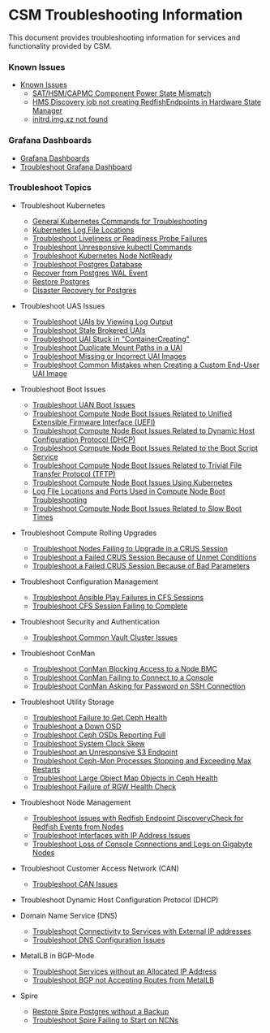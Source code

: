 # CSM Troubleshooting Information

This document provides troubleshooting information for services and functionality provided by CSM.

### Known Issues
 * [Known Issues](#known-issues)
    * [SAT/HSM/CAPMC Component Power State Mismatch](known_issues/component_power_state_mismatch.md)
    * [HMS Discovery job not creating RedfishEndpoints in Hardware State Manager](known_issues/discovery_job_not_creating_redfish_endpoints.md)
    * [initrd.img.xz not found](known_issues/initrd.img.zx_not_found.md) 
### Grafana Dashboards
* [Grafana Dashboards](../operations/system_management_health/Grafana_Dashboards_by_Component.md)
* [Troubleshoot Grafana Dashboard](../operations/system_management_health/Troubleshoot_Grafana_Dashboard.md)
### Troubleshoot Topics
 * Troubleshoot Kubernetes
    * [General Kubernetes Commands for Troubleshooting](kubernetes/Kubernetes_Troubleshooting_Information.md)
    * [Kubernetes Log File Locations](kubernetes/Kubernetes_Log_File_Locations.md)
    * [Troubleshoot Liveliness or Readiness Probe Failures](kubernetes/Troubleshoot_Liveliness_Readiness_Probe_Failures.md)
    * [Troubleshoot Unresponsive kubectl Commands](kubernetes/Troubleshoot_Unresponsive_kubectl_Commands.md)
    * [Troubleshoot Kubernetes Node NotReady](kubernetes/Troubleshoot_Kubernetes_Node_NotReady.md)
    * [Troubleshoot Postgres Database](../operations/kubernetes/Troubleshoot_Postgres_Database.md)
    * [Recover from Postgres WAL Event](../operations/kubernetes/Troubleshoot_Postgres_Database.md)
    * [Restore Postgres](../operations/kubernetes/Restore_Postgres.md)
    * [Disaster Recovery for Postgres](../operations/kubernetes/Disaster_Recovery_Postgres.md)
 * Troubleshoot UAS Issues
      * [Troubleshoot UAIs by Viewing Log Output](../operations/UAS_user_and_admin_topics/Troubleshoot_UAIs_by_Viewing_Log_Output.md)
      * [Troubleshoot Stale Brokered UAIs](../operations/UAS_user_and_admin_topics/Troubleshoot_Stale_Brokered_UAIs.md)
      * [Troubleshoot UAI Stuck in "ContainerCreating"](../operations/UAS_user_and_admin_topics/Troubleshoot_UAI_Stuck_in_ContainerCreating.md)
      * [Troubleshoot Duplicate Mount Paths in a UAI](../operations/UAS_user_and_admin_topics/Troubleshoot_Duplicate_Mount_Paths_in_a_UAI.md)
      * [Troubleshoot Missing or Incorrect UAI Images](../operations/UAS_user_and_admin_topics/Troubleshoot_Missing_or_Incorrect_UAI_Images.md)
      * [Troubleshoot Common Mistakes when Creating a Custom End-User UAI Image](../operations/UAS_user_and_admin_topics/Troubleshoot_Common_Mistakes_when_Creating_a_Custom_End-User_UAI_Image.md)
 * Troubleshoot Boot Issues
      * [Troubleshoot UAN Boot Issues](../operations/boot_orchestration/Troubleshoot_UAN_Boot_Issues.md)
      * [Troubleshoot Compute Node Boot Issues Related to Unified Extensible Firmware Interface (UEFI)](../operations/boot_orchestration/Troubleshoot_Compute_Node_Boot_Issues_Related_to_Unified_Extensible_Firmware_Interface_UEFI.md)
      * [Troubleshoot Compute Node Boot Issues Related to Dynamic Host Configuration Protocol (DHCP)](../operations/boot_orchestration/Troubleshoot_Compute_Node_Boot_Issues_Related_to_Dynamic_Host_Configuration_Protocol_DHCP.md)
      * [Troubleshoot Compute Node Boot Issues Related to the Boot Script Service](../operations/boot_orchestration/Troubleshoot_Compute_Node_Boot_Issues_Related_to_the_Boot_Script_Service_BSS.md)
      * [Troubleshoot Compute Node Boot Issues Related to Trivial File Transfer Protocol (TFTP)](../operations/boot_orchestration/Troubleshoot_Compute_Node_Boot_Issues_Related_to_Trivial_File_Transfer_Protocol_TFTP.md)
      * [Troubleshoot Compute Node Boot Issues Using Kubernetes](../operations/boot_orchestration/Troubleshoot_Compute_Node_Boot_Issues_Using_Kubernetes.md)
      * [Log File Locations and Ports Used in Compute Node Boot Troubleshooting](../operations/boot_orchestration/Log_File_Locations_and_Ports_Used_in_Compute_Node_Boot_Troubleshooting.md)
      * [Troubleshoot Compute Node Boot Issues Related to Slow Boot Times](../operations/boot_orchestration/Troubleshoot_Compute_Node_Boot_Issues_Related_to_Slow_Boot_Times.md)
 * Troubleshoot Compute Rolling Upgrades
      * [Troubleshoot Nodes Failing to Upgrade in a CRUS Session](../operations/compute_rolling_upgrades/Troubleshoot_Nodes_Failing_to_Upgrade_in_a_CRUS_Session.md)
      * [Troubleshoot a Failed CRUS Session Because of Unmet Conditions](../operations/compute_rolling_upgrades/Troubleshoot_a_Failed_CRUS_Session_Due_to_Unmet_Conditions.md)
      * [Troubleshoot a Failed CRUS Session Because of Bad Parameters](../operations/compute_rolling_upgrades/Troubleshoot_a_Failed_CRUS_Session_Due_to_Bad_Parameters.md)
 * Troubleshoot Configuration Management
      * [Troubleshoot Ansible Play Failures in CFS Sessions](../operations/configuration_management/Troubleshoot_Ansible_Play_Failures_in_CFS_Sessions.md)
      * [Troubleshoot CFS Session Failing to Complete](../operations/configuration_management/Troubleshoot_CFS_Session_Failing_to_Complete.md)
 * Troubleshoot Security and Authentication
      * [Troubleshoot Common Vault Cluster Issues](../operations/security_and_authentication/Troubleshoot_Common_Vault_Cluster_Issues.md)
 * Troubleshoot ConMan
      * [Troubleshoot ConMan Blocking Access to a Node BMC](../operations/conman/Troubleshoot_ConMan_Blocking_Access_to_a_Node_BMC.md)
      * [Troubleshoot ConMan Failing to Connect to a Console](../operations/conman/Troubleshoot_ConMan_Failing_to_Connect_to_a_Console.md)
      * [Troubleshoot ConMan Asking for Password on SSH Connection](../operations/conman/Troubleshoot_ConMan_Asking_for_Password_on_SSH_Connection.md)
 * Troubleshoot Utility Storage
      * [Troubleshoot Failure to Get Ceph Health](../operations/utility_storage/Troubleshoot_Failure_to_Get_Ceph_Health.md)
      * [Troubleshoot a Down OSD](../operations/utility_storage/Troubleshoot_a_Down_OSD.md)
      * [Troubleshoot Ceph OSDs Reporting Full](../operations/utility_storage/Troubleshoot_Ceph_OSDs_Reporting_Full.md)
      * [Troubleshoot System Clock Skew](../operations/utility_storage/Troubleshoot_System_Clock_Skew.md)
      * [Troubleshoot an Unresponsive S3 Endpoint](../operations/utility_storage/Troubleshoot_an_Unresponsive_S3_Endpoint.md)
      * [Troubleshoot Ceph-Mon Processes Stopping and Exceeding Max Restarts](../operations/utility_storage/Troubleshoot_Ceph-Mon_Processes_Stopping_and_Exceeding_Max_Restarts.md)
      * [Troubleshoot Large Object Map Objects in Ceph Health](../operations/utility_storage/Troubleshoot_Large_Object_Map_Objects_in_Ceph_Health.md)
      * [Troubleshoot Failure of RGW Health Check](../operations/utility_storage/Troubleshoot_RGW_Health_Check_Fail.md)
 * Troubleshoot Node Management
      * [Troubleshoot Issues with Redfish Endpoint DiscoveryCheck for Redfish Events from Nodes](../operations/node_management/Troubleshoot_Issues_with_Redfish_Endpoint_Discovery.md)
      * [Troubleshoot Interfaces with IP Address Issues](../operations/node_management/Troubleshoot_Interfaces_with_IP_Address_Issues.md)
      * [Troubleshoot Loss of Console Connections and Logs on Gigabyte Nodes](../operations/node_management/Troubleshoot_Loss_of_Console_Connections_and_Logs_on_Gigabyte_Nodes.md)
 * Troubleshoot Customer Access Network (CAN)
      * [Troubleshoot CAN Issues](../operations/network/customer_access_network/Troubleshoot_CAN_Issues.md)
 * Troubleshoot Dynamic Host Configuration Protocol (DHCP)
      
 * Domain Name Service (DNS)
      * [Troubleshoot Connectivity to Services with External IP addresses](../operations/network/external_dns/Troubleshoot_Systems_Not_Provisioned_with_External_IP_Addresses.md)
      * [Troubleshoot DNS Configuration Issues](../operations/network/external_dns/Troubleshoot_DNS_Configuration_Issues.md)
 * MetalLB in BGP-Mode
      * [Troubleshoot Services without an Allocated IP Address](../operations/network/metallb_bgp/Troubleshoot_Services_without_an_Allocated_IP_Address.md)
      * [Troubleshoot BGP not Accepting Routes from MetalLB](../operations/network/metallb_bgp/Troubleshoot_BGP_not_Accepting_Routes_from_MetalLB.md)
 * Spire
      * [Restore Spire Postgres without a Backup](../operations/spire/Restore_Spire_Postgres_without_a_Backup.md)
      * [Troubleshoot Spire Failing to Start on NCNs](../operations/spire/Troubleshoot_Spire_Failing_to_Start_on_NCNs.md)
<a name="known-issues"></a>


